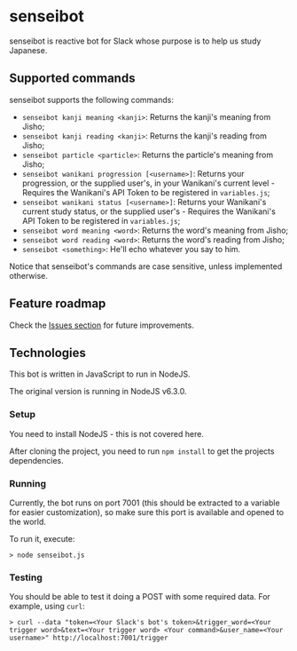# senseibot

senseibot is reactive bot for Slack whose purpose is to help us study Japanese.

## Supported commands

senseibot supports the following commands:

- `senseibot kanji meaning <kanji>`: Returns the kanji's meaning from Jisho;
- `senseibot kanji reading <kanji>`: Returns the kanji's reading from Jisho;
- `senseibot particle <particle>`: Returns the particle's meaning from Jisho;
- `senseibot wanikani progression [<username>]`: Returns your progression, or the supplied user's, in your Wanikani's current level - Requires the Wanikani's API Token to be registered in `variables.js`;
- `senseibot wanikani status [<username>]`: Returns your Wanikani's current study status, or the supplied user's - Requires the Wanikani's API Token to be registered in `variables.js`;
- `senseibot word meaning <word>`: Returns the word's meaning from Jisho;
- `senseibot word reading <word>`: Returns the word's reading from Jisho;
- `senseibot <something>`: He'll echo whatever you say to him.

Notice that senseibot's commands are case sensitive, unless implemented otherwise.

## Feature roadmap

Check the [Issues section](https://github.com/vruzeda/senseibot/issues) for future improvements.

## Technologies

This bot is written in JavaScript to run in NodeJS.

The original version is running in NodeJS v6.3.0.

### Setup

You need to install NodeJS - this is not covered here.

After cloning the project, you need to run `npm install` to get the projects dependencies.

### Running

Currently, the bot runs on port 7001 (this should be extracted to a variable for easier customization), so make sure this port is available and opened to the world.

To run it, execute:

```
> node senseibot.js
```

### Testing

You should be able to test it doing a POST with some required data. For example, using `curl`:

```
> curl --data "token=<Your Slack's bot's token>&trigger_word=<Your trigger word>&text=<Your trigger word> <Your command>&user_name=<Your username>" http://localhost:7001/trigger
```
